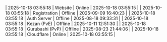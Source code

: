 | 2025-10-18 03:55:18 | Website | Online | 2025-10-18 03:55:15 |
| 2025-10-18 03:55:18 | Registration | Offline | 2025-09-09 16:40:23 |
| 2025-10-18 03:55:18 | Auth Server | Offline | 2025-08-18 09:33:31 |
| 2025-10-18 03:55:18 | Kezan (PvE) | Offline | 2025-10-11 12:51:30 |
| 2025-10-18 03:55:18 | Gurubashi (PvP) | Offline | 2025-08-23 21:44:06 |
| 2025-10-18 03:55:18 | Cloudflare | Online | 2025-10-18 03:55:15 |
